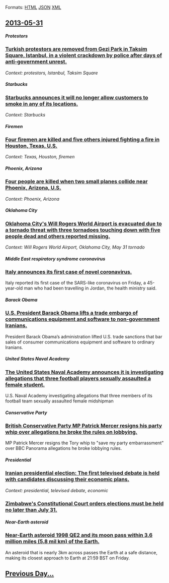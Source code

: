 
Formats: [HTML](2013/05/31/index.html)  [JSON](2013/05/31/index.json)  [XML](2013/05/31/index.xml)  

## [2013-05-31](/news/2013/05/31/index.md)

##### Protestors
### [Turkish protestors are removed from Gezi Park in Taksim Square, Istanbul, in a violent crackdown by police after days of anti-government unrest. ](/news/2013/05/31/turkish-protestors-are-removed-from-gezi-park-in-taksim-square-istanbul-in-a-violent-crackdown-by-police-after-days-of-anti-government-unr.md)
_Context: protestors, Istanbul, Taksim Square_

##### Starbucks
### [Starbucks announces it will no longer allow customers to smoke in any of its locations. ](/news/2013/05/31/starbucks-announces-it-will-no-longer-allow-customers-to-smoke-in-any-of-its-locations.md)
_Context: Starbucks_

##### Firemen
### [Four firemen are killed and five others injured fighting a fire in Houston, Texas, U.S. ](/news/2013/05/31/four-firemen-are-killed-and-five-others-injured-fighting-a-fire-in-houston-texas-u-s.md)
_Context: Texas, Houston, firemen_

##### Phoenix, Arizona
### [Four people are killed when two small planes collide near Phoenix, Arizona, U.S. ](/news/2013/05/31/four-people-are-killed-when-two-small-planes-collide-near-phoenix-arizona-u-s.md)
_Context: Phoenix, Arizona_

##### Oklahoma City
### [Oklahoma City's Will Rogers World Airport is evacuated due to a tornado threat with three tornadoes touching down with five people dead and others reported missing. ](/news/2013/05/31/oklahoma-city-s-will-rogers-world-airport-is-evacuated-due-to-a-tornado-threat-with-three-tornadoes-touching-down-with-five-people-dead-and.md)
_Context: Will Rogers World Airport, Oklahoma City, May 31 tornado_

##### Middle East respiratory syndrome coronavirus
### [Italy announces its first case of novel coronavirus. ](/news/2013/05/31/italy-announces-its-first-case-of-novel-coronavirus.md)
Italy reported its first case of the SARS-like coronavirus on Friday, a 45-year-old man who had been travelling in Jordan, the health ministry said.

##### Barack Obama
### [U.S. President Barack Obama lifts a trade embargo of communications equipment and software to non-government Iranians. ](/news/2013/05/31/u-s-president-barack-obama-lifts-a-trade-embargo-of-communications-equipment-and-software-to-non-government-iranians.md)
President Barack Obama’s administration lifted U.S. trade sanctions that bar sales of consumer communications equipment and software to ordinary Iranians.

##### United States Naval Academy
### [The United States Naval Academy announces it is investigating allegations that three football players sexually assaulted a female student. ](/news/2013/05/31/the-united-states-naval-academy-announces-it-is-investigating-allegations-that-three-football-players-sexually-assaulted-a-female-student.md)
U.S. Naval Academy investigating allegations that three members of its football team sexually assaulted female midshipman

##### Conservative Party
### [British Conservative Party MP Patrick Mercer resigns his party whip over allegations he broke the rules on lobbying. ](/news/2013/05/31/british-conservative-party-mp-patrick-mercer-resigns-his-party-whip-over-allegations-he-broke-the-rules-on-lobbying.md)
MP Patrick Mercer resigns the Tory whip to &quot;save my party embarrassment&quot; over BBC Panorama allegations he broke lobbying rules.

##### Presidential
### [Iranian presidential election: The first televised debate is held with candidates discussing their economic plans. ](/news/2013/05/31/iranian-presidential-election-the-first-televised-debate-is-held-with-candidates-discussing-their-economic-plans.md)
_Context: presidential, televised debate, economic_

##### 
### [Zimbabwe's Constitutional Court orders elections must be held no later than July 31. ](/news/2013/05/31/zimbabwe-s-constitutional-court-orders-elections-must-be-held-no-later-than-july-31.md)
##### Near-Earth asteroid
### [Near-Earth asteroid 1998 QE2 and its moon pass within 3.6 million miles (5.8 mil km) of the Earth. ](/news/2013/05/31/near-earth-asteroid-1998-qe2-and-its-moon-pass-within-3-6-million-miles-5-8-mil-km-of-the-earth.md)
An asteroid that is nearly 3km across passes the Earth at a safe distance, making its closest approach to Earth at 21:59 BST on Friday.

## [Previous Day...](/news/2013/05/30/index.md)

